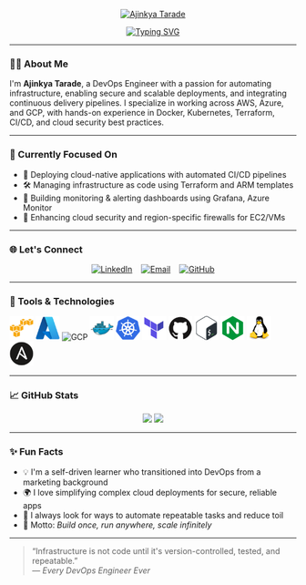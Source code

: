 <p align="center">
  <a href="https://github.com/11Ajinkya">
    <img src="https://github.com/11Ajinkya/11Ajinkya/assets/your-image-placeholder" alt="Ajinkya Tarade" />
  </a>
</p>

<p align="center">
  <a href="#"><img src="https://readme-typing-svg.demolab.com?font=Fira+Code&duration=3000&pause=1000&color=00F7FF&center=true&vCenter=true&width=435&lines=Experienced+DevOps+Engineer;Cloud+%7C+CI%2FCD+%7C+Automation+Specialist;AWS+%7C+Azure+%7C+GCP+Expert;Passionate+about+Kubernetes+and+Terraform;Always+learning+and+optimizing" alt="Typing SVG" /></a>
</p>

---

### 👨‍💻 About Me

I'm **Ajinkya Tarade**, a DevOps Engineer with a passion for automating infrastructure, enabling secure and scalable deployments, and integrating continuous delivery pipelines. I specialize in working across AWS, Azure, and GCP, with hands-on experience in Docker, Kubernetes, Terraform, CI/CD, and cloud security best practices.

---

### 🧠 Currently Focused On

- 🚀 Deploying cloud-native applications with automated CI/CD pipelines
- 🛠️ Managing infrastructure as code using Terraform and ARM templates
- 🧪 Building monitoring & alerting dashboards using Grafana, Azure Monitor
- 🔐 Enhancing cloud security and region-specific firewalls for EC2/VMs

---

### 🌐 Let's Connect

<p align="center">
  <a href="https://www.linkedin.com/in/11Ajinkya/"><img width="32px" alt="LinkedIn" title="LinkedIn" src="https://i.imgur.com/yRpa1dQ.png"/></a>
  &#8287;&#8287;
  <a href="mailto:ajinkya.dtarade@gmail.com"><img width="32px" alt="Email" title="Email" src="https://img.icons8.com/ios-filled/50/000000/email.png"/></a>
  &#8287;&#8287;
  <a href="https://github.com/11Ajinkya"><img width="32px" alt="GitHub" title="GitHub" src="https://cdn-icons-png.flaticon.com/512/25/25231.png"/></a>
</p>

---

### 🔧 Tools & Technologies

<p align="left">
  <img src="https://raw.githubusercontent.com/devicons/devicon/master/icons/amazonwebservices/amazonwebservices-original.svg" height="42" alt="AWS"/>
  <img src="https://raw.githubusercontent.com/devicons/devicon/master/icons/azure/azure-original.svg" height="42" alt="Azure"/>
  <img src="https://www.vectorlogo.zone/logos/google_cloud/google_cloud-icon.svg" height="42" alt="GCP"/>
  <img src="https://raw.githubusercontent.com/devicons/devicon/master/icons/docker/docker-original.svg" height="42" alt="Docker"/>
  <img src="https://raw.githubusercontent.com/devicons/devicon/master/icons/kubernetes/kubernetes-plain.svg" height="42" alt="Kubernetes"/>
  <img src="https://raw.githubusercontent.com/devicons/devicon/master/icons/terraform/terraform-original.svg" height="42" alt="Terraform"/>
  <img src="https://raw.githubusercontent.com/devicons/devicon/master/icons/github/github-original.svg" height="42" alt="GitHub"/>
  <img src="https://raw.githubusercontent.com/devicons/devicon/master/icons/bash/bash-original.svg" height="42" alt="Bash"/>
  <img src="https://raw.githubusercontent.com/devicons/devicon/master/icons/nginx/nginx-original.svg" height="42" alt="Nginx"/>
  <img src="https://raw.githubusercontent.com/devicons/devicon/master/icons/linux/linux-original.svg" height="42" alt="Linux"/>
  <img src="https://raw.githubusercontent.com/devicons/devicon/master/icons/ansible/ansible-original.svg" height="42" alt="Ansible"/>
</p>

---

### 📈 GitHub Stats

<p align="center">
  <img src="https://github-readme-stats.vercel.app/api?username=11Ajinkya&show_icons=true&theme=tokyonight&count_private=true" />
  <img src="https://github-readme-streak-stats.herokuapp.com/?user=11Ajinkya&theme=tokyonight" />
</p>

---

### ✨ Fun Facts

- 💡 I'm a self-driven learner who transitioned into DevOps from a marketing background
- 🌍 I love simplifying complex cloud deployments for secure, reliable apps
- 🧠 I always look for ways to automate repeatable tasks and reduce toil
- 🎯 Motto: *Build once, run anywhere, scale infinitely*

---

> “Infrastructure is not code until it's version-controlled, tested, and repeatable.”  
> — *Every DevOps Engineer Ever*

